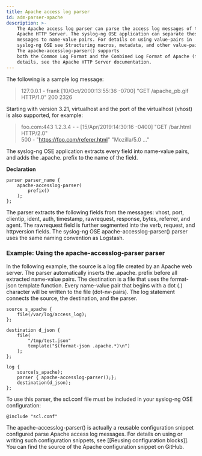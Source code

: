 ```yaml
---
title: Apache access log parser
id: adm-parser-apache
description: >-
    The Apache access log parser can parse the access log messages of the
    Apache HTTP Server. The syslog-ng OSE application can separate these log
    messages to name-value pairs. For details on using value-pairs in
    syslog-ng OSE see Structuring macros, metadata, and other value-pairs.
    The apache-accesslog-parser() supports
    both the Common Log Format and the Combined Log Format of Apache (for
    details, see the Apache HTTP Server documentation.
---
```


The following is a sample log message:

>127.0.0.1 - frank [10/Oct/2000:13:55:36 -0700] "GET /apache_pb.gif HTTP/1.0" 200 2326

Starting with version 3.21, virtualhost and the port of the virtualhost
(vhost) is also supported, for example:

>foo.com:443 1.2.3.4 - - [15/Apr/2019:14:30:16 -0400] "GET /bar.html HTTP/2.0"  
>500 - "https://foo.com/referer.html" "Mozilla/5.0 ..."

The syslog-ng OSE application extracts every field into name-value
pairs, and adds the .apache. prefix to the name of the field.

**Declaration**

```config
parser parser_name {
    apache-accesslog-parser(
        prefix()
    );
};
```

The parser extracts the following fields from the messages: vhost, port,
clientip, ident, auth, timestamp, rawrequest, response, bytes, referrer,
and agent. The rawrequest field is further segmented into the verb,
request, and httpversion fields. The syslog-ng OSE
apache-accesslog-parser() parser uses the same naming convention as
Logstash.

### Example: Using the apache-accesslog-parser parser

In the following example, the source is a log file created by an Apache
web server. The parser automatically inserts the .apache. prefix before
all extracted name-value pairs. The destination is a file that uses the
format-json template function. Every name-value pair that begins with a
dot (.) character will be written to the file (dot-nv-pairs). The log
statement connects the source, the destination, and the parser.

```config
source s_apache {
    file(/var/log/access_log);
};

destination d_json {
    file(
        "/tmp/test.json"
        template("$(format-json .apache.*)\n")
    );
};

log {
    source(s_apache);
    parser { apache-accesslog-parser();};
    destination(d_json);
};
```

To use this parser, the scl.conf file must be included in your syslog-ng
OSE configuration:

```config
@include "scl.conf"
```

The apache-accesslog-parser() is actually a reusable configuration
snippet configured parse Apache access log messages. For details on
using or writing such configuration snippets, see
[[Reusing configuration blocks]]. You can find the source of
the Apache configuration snippet on GitHub.

